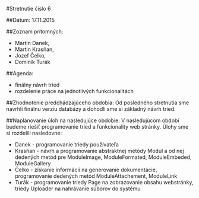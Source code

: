 #Stretnutie číslo 6

##Dátum: 
17.11.2015

##Zoznam prítomných: 

- Martin Danek,
- Martin Krasňan,
- Jozef Čelko,
- Dominik Turák

##Agenda: 
- finálny návrh tried
- rozdelenie práce na jednotlivých funkcionalitách

##Zhodnotenie predchádzajúceho obdobia:
Od posledného stretnutia sme navrhli finálnu verziu databázy a dohodli sme si základný návrh tried.

##Naplánovanie úloh na nasledujúce obdobie:
V nasledujúcom období budeme riešiť programovanie tried a funkcionality web stránky. Úlohy sme si rozdelili nasledovne: 
- Danek - programovanie triedy používateľa
- Krasňan - návrh a programovanie abstraktnej metódy Modul a od nej dedených metód pre ModuleImage, ModuleFormated, ModuleEmbeded, ModuleGallery
- Čelko - získanie informácii na generovanie dokumentácie, programovanie dedených metód ModuleAttachement, ModuleLink
- Turák - programovanie triedy Page na zobrazovanie obsahu webstránky, triedy Uploader na nahrávanie súborov do systému

